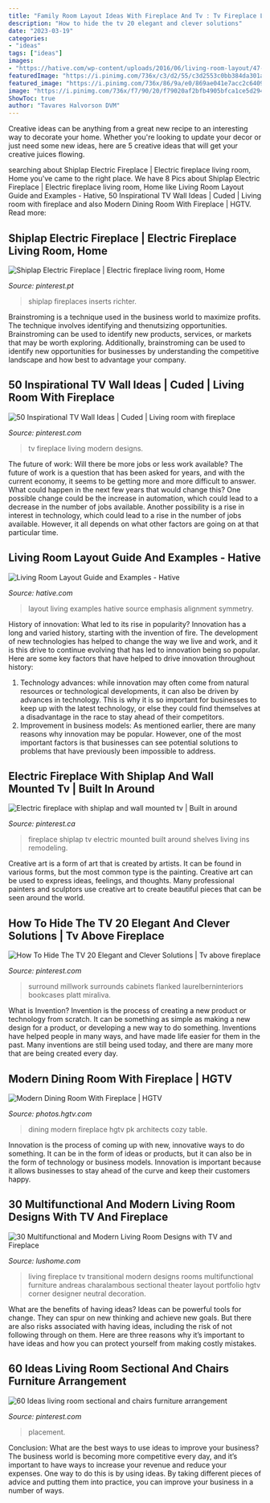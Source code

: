 ```yaml
---
title: "Family Room Layout Ideas With Fireplace And Tv : Tv Fireplace Living Modern Designs"
description: "How to hide the tv 20 elegant and clever solutions"
date: "2023-03-19"
categories:
- "ideas"
tags: ["ideas"]
images:
- "https://hative.com/wp-content/uploads/2016/06/living-room-layout/47-living-room-layout-ideas.jpg"
featuredImage: "https://i.pinimg.com/736x/c3/d2/55/c3d2553c0bb384da301a09ec530c8fcb.jpg"
featured_image: "https://i.pinimg.com/736x/86/9a/e0/869ae041e7acc2c64095a50e148db42a.jpg"
image: "https://i.pinimg.com/736x/f7/90/20/f79020af2bfb4905bfca1ce5d2941163.jpg"
ShowToc: true
author: "Tavares Halvorson DVM"
---
```



Creative ideas can be anything from a great new recipe to an interesting way to decorate your home. Whether you're looking to update your decor or just need some new ideas, here are 5 creative ideas that will get your creative juices flowing.

	

		
searching about Shiplap Electric Fireplace | Electric fireplace living room, Home you've came to the right place. We have 8 Pics about Shiplap Electric Fireplace | Electric fireplace living room, Home like Living Room Layout Guide and Examples - Hative, 50 Inspirational TV Wall Ideas | Cuded | Living room with fireplace and also Modern Dining Room With Fireplace | HGTV. Read more:
		
    
## Shiplap Electric Fireplace | Electric Fireplace Living Room, Home

<img loading=lazy src="https://i.pinimg.com/736x/86/9a/e0/869ae041e7acc2c64095a50e148db42a.jpg" onerror="this.onerror=null;this.src='https://tse1.mm.bing.net/th?id=OIP.Pw76BG-esRE_cUyEMpM-lwHaJ7&amp;pid=15.1';" alt="Shiplap Electric Fireplace | Electric fireplace living room, Home">

_Source: pinterest.pt_

>shiplap fireplaces inserts richter. 

	

Brainstroming is a technique used in the business world to maximize profits. The technique involves identifying and thenutsizing opportunities. Brainstroming can be used to identify new products, services, or markets that may be worth exploring. Additionally, brainstroming can be used to identify new opportunities for businesses by understanding the competitive landscape and how best to advantage your company.

    
## 50 Inspirational TV Wall Ideas | Cuded | Living Room With Fireplace

<img loading=lazy src="https://i.pinimg.com/736x/b5/8d/8e/b58d8ee6bf98ca4be63927d82978af6c.jpg" onerror="this.onerror=null;this.src='https://tse1.mm.bing.net/th?id=OIP.NxFKmLc3kgXzakA_72KYrgHaHC&amp;pid=15.1';" alt="50 Inspirational TV Wall Ideas | Cuded | Living room with fireplace">

_Source: pinterest.com_

>tv fireplace living modern designs. 

	

The future of work: Will there be more jobs or less work available?
The future of work is a question that has been asked for years, and with the current economy, it seems to be getting more and more difficult to answer. What could happen in the next few years that would change this? One possible change could be the increase in automation, which could lead to a decrease in the number of jobs available. Another possibility is a rise in interest in technology, which could lead to a rise in the number of jobs available. However, it all depends on what other factors are going on at that particular time.

    
## Living Room Layout Guide And Examples - Hative

<img loading=lazy src="https://hative.com/wp-content/uploads/2016/06/living-room-layout/47-living-room-layout-ideas.jpg" onerror="this.onerror=null;this.src='https://tse2.mm.bing.net/th?id=OIP.kiMGGyKsLP5mMIpam0uq6QHaKJ&amp;pid=15.1';" alt="Living Room Layout Guide and Examples - Hative">

_Source: hative.com_

>layout living examples hative source emphasis alignment symmetry. 

	

History of innovation: What led to its rise in popularity?
Innovation has a long and varied history, starting with the invention of fire. The development of new technologies has helped to change the way we live and work, and it is this drive to continue evolving that has led to innovation being so popular. Here are some key factors that have helped to drive innovation throughout history: 
1) Technology advances: while innovation may often come from natural resources or technological developments, it can also be driven by advances in technology. This is why it is so important for businesses to keep up with the latest technology, or else they could find themselves at a disadvantage in the race to stay ahead of their competitors. 
2) Improvement in business models: As mentioned earlier, there are many reasons why innovation may be popular. However, one of the most important factors is that businesses can see potential solutions to problems that have previously been impossible to address.

    
## Electric Fireplace With Shiplap And Wall Mounted Tv | Built In Around

<img loading=lazy src="https://i.pinimg.com/736x/f7/90/20/f79020af2bfb4905bfca1ce5d2941163.jpg" onerror="this.onerror=null;this.src='https://tse1.mm.bing.net/th?id=OIP.w2wuMMQNgvDujt3u2_4KKwHaMQ&amp;pid=15.1';" alt="Electric fireplace with shiplap and wall mounted tv | Built in around">

_Source: pinterest.ca_

>fireplace shiplap tv electric mounted built around shelves living ins remodeling. 

	

Creative art is a form of art that is created by artists. It can be found in various forms, but the most common type is the painting. Creative art can be used to express ideas, feelings, and thoughts. Many professional painters and sculptors use creative art to create beautiful pieces that can be seen around the world.

    
## How To Hide The TV 20 Elegant And Clever Solutions | Tv Above Fireplace

<img loading=lazy src="https://i.pinimg.com/736x/e3/9e/6c/e39e6c1d8d6c5d10f69ff326fdaaf7c9.jpg" onerror="this.onerror=null;this.src='https://tse3.mm.bing.net/th?id=OIP.F53MJuY2MnOfLTPrijnRlQHaFj&amp;pid=15.1';" alt="How To Hide The TV 20 Elegant and Clever Solutions | Tv above fireplace">

_Source: pinterest.com_

>surround millwork surrounds cabinets flanked laurelberninteriors bookcases platt miraliva. 

	

What is Invention?
Invention is the process of creating a new product or technology from scratch. It can be something as simple as making a new design for a product, or developing a new way to do something. Inventions have helped people in many ways, and have made life easier for them in the past. Many inventions are still being used today, and there are many more that are being created every day.

    
## Modern Dining Room With Fireplace | HGTV

<img loading=lazy src="https://hgtvhome.sndimg.com/content/dam/images/hgtv/fullset/2014/12/22/0/Andrew-Flesher_Mid-Century-Rambler-dining-room.jpg.rend.hgtvcom.966.1449.suffix/1419292018569.jpeg" onerror="this.onerror=null;this.src='https://tse4.mm.bing.net/th?id=OIP.Gq7vP8GTYTYTQnIgyzDY_AHaLG&amp;pid=15.1';" alt="Modern Dining Room With Fireplace | HGTV">

_Source: photos.hgtv.com_

>dining modern fireplace hgtv pk architects cozy table. 

	

Innovation is the process of coming up with new, innovative ways to do something. It can be in the form of ideas or products, but it can also be in the form of technology or business models. Innovation is important because it allows businesses to stay ahead of the curve and keep their customers happy.

    
## 30 Multifunctional And Modern Living Room Designs With TV And Fireplace

<img loading=lazy src="http://www.lushome.com/wp-content/uploads/2014/07/modern-living-room-designs-tv-fireplace-14.jpg" onerror="this.onerror=null;this.src='https://tse4.mm.bing.net/th?id=OIP.I99tEoUl8Jh7RdtZQHxNmQHaFj&amp;pid=15.1';" alt="30 Multifunctional and Modern Living Room Designs with TV and Fireplace">

_Source: lushome.com_

>living fireplace tv transitional modern designs rooms multifunctional furniture andreas charalambous sectional theater layout portfolio hgtv corner designer neutral decoration. 

	

What are the benefits of having ideas?
Ideas can be powerful tools for change. They can spur on new thinking and achieve new goals. But there are also risks associated with having ideas, including the risk of not following through on them. Here are three reasons why it’s important to have ideas and how you can protect yourself from making costly mistakes.

    
## 60 Ideas Living Room Sectional And Chairs Furniture Arrangement

<img loading=lazy src="https://i.pinimg.com/736x/c3/d2/55/c3d2553c0bb384da301a09ec530c8fcb.jpg" onerror="this.onerror=null;this.src='https://tse2.mm.bing.net/th?id=OIP.frcTIzkAILEkWYODmTCjPwAAAA&amp;pid=15.1';" alt="60 Ideas living room sectional and chairs furniture arrangement">

_Source: pinterest.com_

>placement. 

	

Conclusion: What are the best ways to use ideas to improve your business?
The business world is becoming more competitive every day, and it’s important to have ways to increase your revenue and reduce your expenses. One way to do this is by using ideas. By taking different pieces of advice and putting them into practice, you can improve your business in a number of ways.

